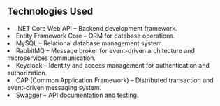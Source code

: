 <h2> Technologies Used </h2>
<li> .NET Core Web API – Backend development framework.</li>
<li>Entity Framework Core – ORM for database operations.</li>
<li>MySQL – Relational database management system.</li>
<li>RabbitMQ – Message broker for event-driven architecture and microservices communication.</li>
<li>Keycloak – Identity and access management for authentication and authorization.</li>
<li>CAP (Common Application Framework) – Distributed transaction and event-driven messaging system.</li>
<li>Swagger – API documentation and testing.</li>
